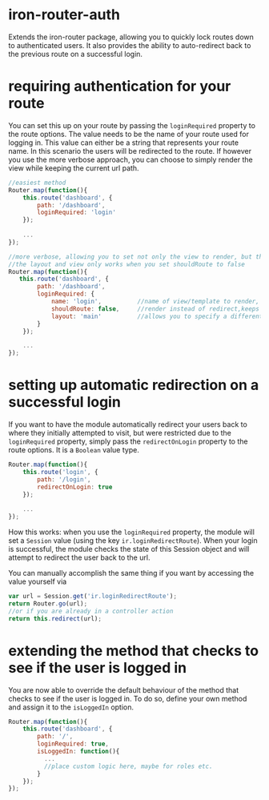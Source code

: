 iron-router-auth
================

Extends the iron-router package, allowing you to quickly lock routes down to authenticated users. It also provides the ability to auto-redirect back to the previous route on a successful login.

requiring authentication for your route
=======================================

You can set this up on your route by passing the `loginRequired` property to the route options. The value needs to be the name of your route used for logging in. This value can either be a string that represents your route name. In this scenario the users will be redirected to the route. If however you use the more verbose approach, you can choose to simply render the view while keeping the current url path.

```js
//easiest method
Router.map(function(){
    this.route('dashboard', {
        path: '/dashboard',
        loginRequired: 'login'
    });
    
    ...
});

//more verbose, allowing you to set not only the view to render, but the layout if you need to switch it
//the layout and view only works when you set shouldRoute to false
Router.map(function(){
   this.route('dashboard', {
        path: '/dashboard',
        loginRequired: {
            name: 'login',          //name of view/template to render, aka route.template
            shouldRoute: false,     //render instead of redirect,keeps your url intact (defaults to true)
            layout: 'main'          //allows you to specify a different layout, in case your auth vs anonymous pages use different layouts
        }
    });

    ...
});
```

setting up automatic redirection on a successful login
======================================================

If you want to have the module automatically redirect your users back to where they initially attempted to visit, but were restricted due to the `loginRequired` property, simply
pass the `redirectOnLogin` property to the route options. It is a `Boolean` value type.

```js
Router.map(function(){
    this.route('login', {
        path: '/login',
        redirectOnLogin: true
    });
    
    ...
});
```

How this works: when you use the `loginRequired` property, the module will set a `Session` value (using the key `ir.loginRedirectRoute`). When your login is successful, the module checks the state of this Session object and will attempt to redirect the user back to the url. 

You can manually accomplish the same thing if you want by accessing the value yourself via 

```js
var url = Session.get('ir.loginRedirectRoute');
return Router.go(url);
//or if you are already in a controller action
return this.redirect(url);
```

extending the method that checks to see if the user is logged in
================================================================

You are now able to override the default behaviour of the method that checks to see if the user is logged in. To do so, define your own method and assign it to the `isLoggedIn` option. 

```js
Router.map(function(){
    this.route('dashboard', {
        path: '/',
        loginRequired: true,
        isLoggedIn: function(){
          ...
          //place custom logic here, maybe for roles etc. 
        }
    });
});
```

